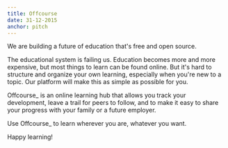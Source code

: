 ```yaml
---
title: Offcourse
date: 31-12-2015
anchor: pitch
---
```

We are building a future of education that's free and open source. 

The educational system is failing us. Education becomes more and more expensive, but most things to learn can be found online. But it's hard to structure and organize your own learning, especially when you're new to a topic. Our platform will make this as simple as possible for you.

Offcourse_ is an online learning hub that allows you track your development, leave a trail for peers to follow, and to make it easy to share your progress with your family or a future employer. 

Use Offcourse_ to learn wherever you are, whatever you want.

Happy learning!

